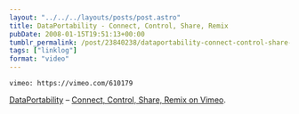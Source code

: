 ```yaml
---
layout: "../../../layouts/posts/post.astro"
title: DataPortability - Connect, Control, Share, Remix
pubDate: 2008-01-15T19:51:13+00:00
tumblr_permalink: /post/23840238/dataportability-connect-control-share-remix
tags: ["linklog"]
format: "video"
---
```


`vimeo: https://vimeo.com/610179`

[DataPortability][1] &#8211; [Connect, Control, Share, Remix on Vimeo][2].

[1]: http://dataportability.org/
[2]: https://vimeo.com/610179
